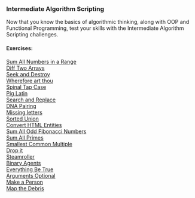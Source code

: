 ### Intermediate Algorithm Scripting

Now that you know the basics of algorithmic thinking, along with OOP and Functional Programming, test your skills with the Intermediate Algorithm Scripting challenges.

#### Exercises:

[Sum All Numbers in a Range][1]<br />
[Diff Two Arrays][2]<br />
[Seek and Destroy][3]<br />
[Wherefore art thou][4]<br />
[Spinal Tap Case][5]<br />
[Pig Latin][6]<br />
[Search and Replace][7]<br />
[DNA Pairing][8]<br />
[Missing letters][9]<br />
[Sorted Union][10]<br />
[Convert HTML Entities][11]<br />
[Sum All Odd Fibonacci Numbers][12]<br />
[Sum All Primes][13]<br />
[Smallest Common Multiple][14]<br />
[Drop it][15]<br />
[Steamroller][16]<br />
[Binary Agents][17]<br />
[Everything Be True][18]<br />
[Arguments Optional][19]<br />
[Make a Person][20]<br />
[Map the Debris][21]<br />


[1]: https://github.com/Krasipeace/JavaScript-Algorithms-and-Data-Structures---freecodecamp.org/blob/main/Intermediate%20Algorithm%20Scripting/1.%20Sum%20All%20Numbers%20in%20a%20Range.js
[2]: https://github.com/Krasipeace/JavaScript-Algorithms-and-Data-Structures---freecodecamp.org/blob/main/Intermediate%20Algorithm%20Scripting/2.%20Diff%20Two%20Arrays.js
[3]: https://github.com/Krasipeace/JavaScript-Algorithms-and-Data-Structures---freecodecamp.org/blob/main/Intermediate%20Algorithm%20Scripting/3.%20Seek%20and%20Destroy.js
[4]: https://github.com/Krasipeace/JavaScript-Algorithms-and-Data-Structures---freecodecamp.org/blob/main/Intermediate%20Algorithm%20Scripting/4.%20Wherefore%20art%20thou.js
[5]: https://github.com/Krasipeace/JavaScript-Algorithms-and-Data-Structures---freecodecamp.org/blob/main/Intermediate%20Algorithm%20Scripting/5.Spinal%20Tap%20Case.js
[6]: https://github.com/Krasipeace/JavaScript-Algorithms-and-Data-Structures---freecodecamp.org/blob/main/Intermediate%20Algorithm%20Scripting/6.Pig%20Latin.js
[7]: https://github.com/Krasipeace/JavaScript-Algorithms-and-Data-Structures---freecodecamp.org/blob/main/Intermediate%20Algorithm%20Scripting/7.%20Search%20and%20Replace.js
[8]: https://github.com/Krasipeace/JavaScript-Algorithms-and-Data-Structures---freecodecamp.org/blob/main/Intermediate%20Algorithm%20Scripting/8.%20DNA%20Pairing.js
[9]: https://github.com/Krasipeace/JavaScript-Algorithms-and-Data-Structures---freecodecamp.org/blob/main/Intermediate%20Algorithm%20Scripting/9.%20Missing%20letters.js
[10]: https://github.com/Krasipeace/JavaScript-Algorithms-and-Data-Structures---freecodecamp.org/blob/main/Intermediate%20Algorithm%20Scripting/10.%20Sorted%20Union.js
[11]: https://github.com/Krasipeace/JavaScript-Algorithms-and-Data-Structures---freecodecamp.org/blob/main/Intermediate%20Algorithm%20Scripting/11.%20Convert%20HTML%20Entities.js
[12]: https://github.com/Krasipeace/JavaScript-Algorithms-and-Data-Structures---freecodecamp.org/blob/main/Intermediate%20Algorithm%20Scripting/12.%20Sum%20All%20Odd%20Fibonacci%20Numbers.js
[13]: https://github.com/Krasipeace/JavaScript-Algorithms-and-Data-Structures---freecodecamp.org/blob/main/Intermediate%20Algorithm%20Scripting/13.%20Sum%20All%20Primes.js
[14]: https://github.com/Krasipeace/JavaScript-Algorithms-and-Data-Structures---freecodecamp.org/blob/main/Intermediate%20Algorithm%20Scripting/14.%20Smallest%20Common%20Multiple.js
[15]: https://github.com/Krasipeace/JavaScript-Algorithms-and-Data-Structures---freecodecamp.org/blob/main/Intermediate%20Algorithm%20Scripting/15.%20Drop%20it.js
[16]: https://github.com/Krasipeace/JavaScript-Algorithms-and-Data-Structures---freecodecamp.org/blob/main/Intermediate%20Algorithm%20Scripting/16.%20Steamroller.js
[17]: https://github.com/Krasipeace/JavaScript-Algorithms-and-Data-Structures---freecodecamp.org/blob/main/Intermediate%20Algorithm%20Scripting/17.%20Binary%20Agents.js
[18]: https://github.com/Krasipeace/JavaScript-Algorithms-and-Data-Structures---freecodecamp.org/blob/main/Intermediate%20Algorithm%20Scripting/18.%20Everything%20Be%20True.js
[19]: https://github.com/Krasipeace/JavaScript-Algorithms-and-Data-Structures---freecodecamp.org/blob/main/Intermediate%20Algorithm%20Scripting/19.%20Arguments%20Optional.js
[20]: https://github.com/Krasipeace/JavaScript-Algorithms-and-Data-Structures---freecodecamp.org/blob/main/Intermediate%20Algorithm%20Scripting/20.%20Make%20a%20Person.js
[21]: https://github.com/Krasipeace/JavaScript-Algorithms-and-Data-Structures---freecodecamp.org/blob/main/Intermediate%20Algorithm%20Scripting/21.%20Map%20the%20Debris.js